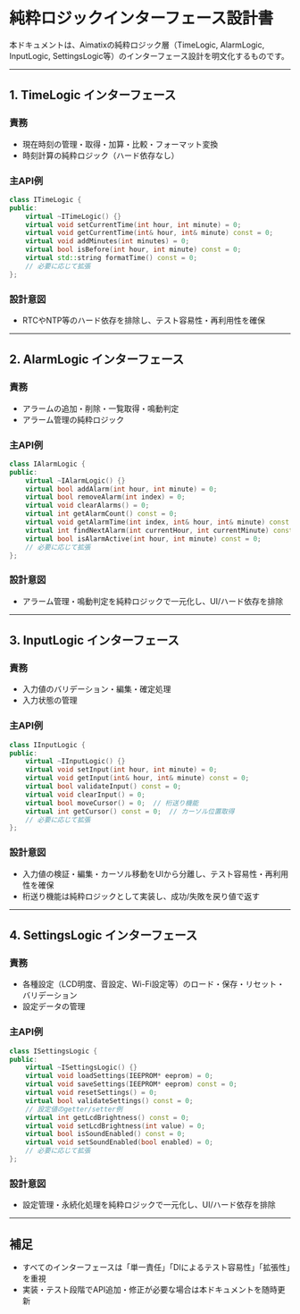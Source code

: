 # 純粋ロジックインターフェース設計書

本ドキュメントは、Aimatixの純粋ロジック層（TimeLogic, AlarmLogic, InputLogic, SettingsLogic等）のインターフェース設計を明文化するものです。

---

## 1. TimeLogic インターフェース

### 責務
- 現在時刻の管理・取得・加算・比較・フォーマット変換
- 時刻計算の純粋ロジック（ハード依存なし）

### 主API例
```cpp
class ITimeLogic {
public:
    virtual ~ITimeLogic() {}
    virtual void setCurrentTime(int hour, int minute) = 0;
    virtual void getCurrentTime(int& hour, int& minute) const = 0;
    virtual void addMinutes(int minutes) = 0;
    virtual bool isBefore(int hour, int minute) const = 0;
    virtual std::string formatTime() const = 0;
    // 必要に応じて拡張
};
```

### 設計意図
- RTCやNTP等のハード依存を排除し、テスト容易性・再利用性を確保

---

## 2. AlarmLogic インターフェース

### 責務
- アラームの追加・削除・一覧取得・鳴動判定
- アラーム管理の純粋ロジック

### 主API例
```cpp
class IAlarmLogic {
public:
    virtual ~IAlarmLogic() {}
    virtual bool addAlarm(int hour, int minute) = 0;
    virtual bool removeAlarm(int index) = 0;
    virtual void clearAlarms() = 0;
    virtual int getAlarmCount() const = 0;
    virtual void getAlarmTime(int index, int& hour, int& minute) const = 0;
    virtual int findNextAlarm(int currentHour, int currentMinute) const = 0;
    virtual bool isAlarmActive(int hour, int minute) const = 0;
    // 必要に応じて拡張
};
```

### 設計意図
- アラーム管理・鳴動判定を純粋ロジックで一元化し、UI/ハード依存を排除

---

## 3. InputLogic インターフェース

### 責務
- 入力値のバリデーション・編集・確定処理
- 入力状態の管理

### 主API例
```cpp
class IInputLogic {
public:
    virtual ~IInputLogic() {}
    virtual void setInput(int hour, int minute) = 0;
    virtual void getInput(int& hour, int& minute) const = 0;
    virtual bool validateInput() const = 0;
    virtual void clearInput() = 0;
    virtual bool moveCursor() = 0;  // 桁送り機能
    virtual int getCursor() const = 0;  // カーソル位置取得
    // 必要に応じて拡張
};
```

### 設計意図
- 入力値の検証・編集・カーソル移動をUIから分離し、テスト容易性・再利用性を確保
- 桁送り機能は純粋ロジックとして実装し、成功/失敗を戻り値で返す

---

## 4. SettingsLogic インターフェース

### 責務
- 各種設定（LCD明度、音設定、Wi-Fi設定等）のロード・保存・リセット・バリデーション
- 設定データの管理

### 主API例
```cpp
class ISettingsLogic {
public:
    virtual ~ISettingsLogic() {}
    virtual void loadSettings(IEEPROM* eeprom) = 0;
    virtual void saveSettings(IEEPROM* eeprom) const = 0;
    virtual void resetSettings() = 0;
    virtual bool validateSettings() const = 0;
    // 設定値のgetter/setter例
    virtual int getLcdBrightness() const = 0;
    virtual void setLcdBrightness(int value) = 0;
    virtual bool isSoundEnabled() const = 0;
    virtual void setSoundEnabled(bool enabled) = 0;
    // 必要に応じて拡張
};
```

### 設計意図
- 設定管理・永続化処理を純粋ロジックで一元化し、UI/ハード依存を排除

---

## 補足
- すべてのインターフェースは「単一責任」「DIによるテスト容易性」「拡張性」を重視
- 実装・テスト段階でAPI追加・修正が必要な場合は本ドキュメントを随時更新 